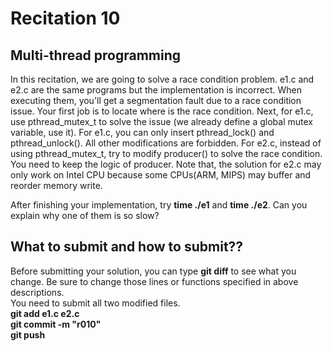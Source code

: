 Recitation 10
=============

Multi-thread programming
--------------------------
In this recitation, we are going to solve a race condition problem. e1.c and e2.c are the same programs but the implementation is incorrect. When executing them, you'll get a segmentation fault due to a race condition issue. Your first job is to locate where is the race condition. Next, for e1.c, use pthread\_mutex\_t to solve the issue (we already define a global mutex variable, use it). For e1.c, you can only insert pthread\_lock() and pthread\_unlock(). All other modifications are forbidden. For e2.c, instead of using pthread\_mutex\_t, try to modify producer() to solve the race condition. You need to keep the logic of producer. Note that, the solution for e2.c may only work on Intel CPU because some CPUs(ARM, MIPS) may buffer and reorder memory write.

After finishing your implementation, try **time ./e1** and **time ./e2**. Can you explain why one of them is so slow?

What to submit and how to submit??
----------------------------------
Before submitting your solution, you can type **git diff** to see what you change. Be sure to change those lines or functions specified in above descriptions.  
You need to submit all two modified files.  
**git add e1.c e2.c**   
**git commit -m "r010"**  
**git push**

